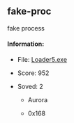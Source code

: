 ## fake-proc  

fake process  
#### Information:  

* File: [Loader5.exe](files/Loader5.exe)  

* Score: 952  

* Soved: 2  

  * Aurora  

  * 0x168  

